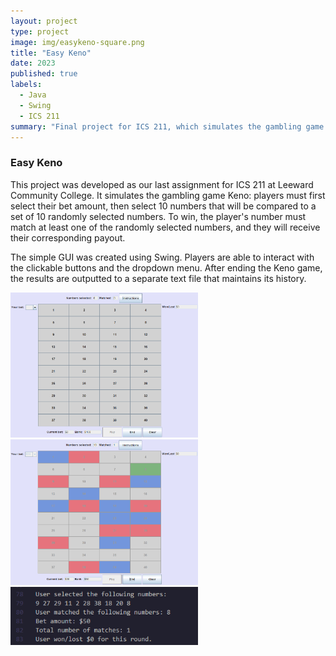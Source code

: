 ```yaml
---
layout: project
type: project
image: img/easykeno-square.png
title: "Easy Keno"
date: 2023
published: true
labels:
  - Java
  - Swing
  - ICS 211
summary: "Final project for ICS 211, which simulates the gambling game Keno."
---
```


### Easy Keno

This project was developed as our last assignment for ICS 211 at Leeward Community College. It simulates the gambling game Keno: players must first select their bet amount, then select 10 numbers that will be compared to a set of 10 randomly selected numbers. To win, the player's number must match at least one of the randomly selected numbers, and they will receive their corresponding payout.

The simple GUI was created using Swing. Players are able to interact with the clickable buttons and the dropdown menu. After ending the Keno game, the results are outputted to a separate text file that maintains its history.

<div class="text-center p-4">
  <img width="300px" 
       src="../img/easykeno/easykeno-image-1.png" 
       class="img-thumbnail" >
  <img width="300px" 
       src="../img/easykeno/easykeno-image-2.png" 
       class="img-thumbnail" >
  <img width="300px" 
       src="../img/easykeno/easykeno-image-3.png" 
       class="img-thumbnail" >
</div>
